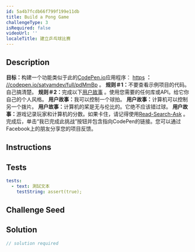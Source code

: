 ```yaml
---
id: 5a4b7fcdb66f799f199e11db
title: Build a Pong Game
challengeType: 3
isRequired: false
videoUrl: ''
localeTitle: 建立乒乓球比赛
---
```


## Description
<section id="description"> <strong>目标：</strong>构建一个功能类似于此的<a href="https://codepen.io" target="_blank">CodePen.io</a>应用程序： <a href="https://codepen.io/satyamdev/full/pdMmBp" target="_blank">https</a> <strong>：</strong> <a href="https://codepen.io" target="_blank">//codepen.io/satyamdev/full/pdMmBp</a> 。 <strong>规则＃1：</strong>不要查看示例项目的代码。自己搞清楚。 <strong>规则＃2：</strong>完成以下<a href="https://en.wikipedia.org/wiki/User_story" target="_blank">用户故事</a> 。使用您需要的任何库或API。给它你自己的个人风格。 <strong>用户故事：</strong>我可以控制一个球拍。 <strong>用户故事：</strong>计算机可以控制另一个拨片。 <strong>用户故事：</strong>计算机的桨是无与伦比的。它绝不应该错过球。 <strong>用户故事：</strong>游戏记录玩家和计算机的分数。如果卡住，请记得使用<a href="http://forum.freecodecamp.org/t/how-to-get-help-when-you-are-stuck/19514" target="_blank">Read-Search-Ask</a> 。完成后，单击“我已完成此挑战”按钮并包含指向CodePen的链接。您可以通过Facebook上的朋友分享您的项目反馈。 </section>

## Instructions
<section id="instructions">
</section>

## Tests
<section id='tests'>

```yml
tests:
  - text: 測試文本
    testString: assert(true);

```

</section>

## Challenge Seed
<section id='challengeSeed'>

</section>

## Solution
<section id='solution'>

```js
// solution required
```
</section>
